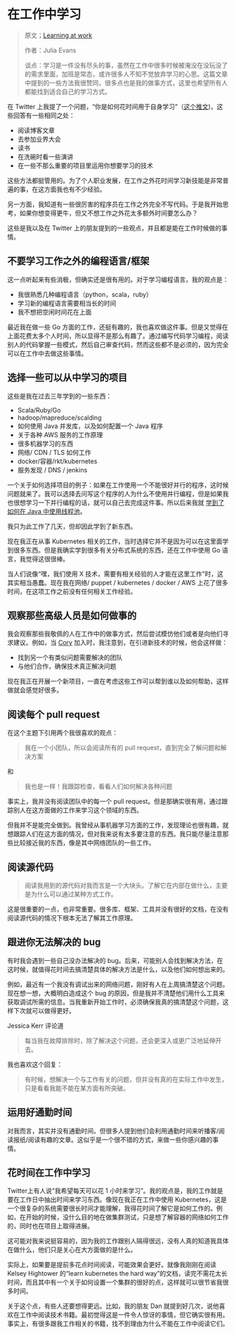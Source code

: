# 在工作中学习

> 原文；[Learning at work](https://jvns.ca/blog/2017/08/06/learning-at-work/)
>
> 作者：Julia Evans
>
> 谈点：学习是一件没有尽头的事，虽然在工作中很多时候被淹没在没玩没了的需求里面，加班是常态，或许很多人不知不觉放弃学习的心思。这篇文章中提到的一些方法我很赞同，很多点也是我的做事方式，这里也希望所有人都能找到适合自己的学习方式。


在 Twitter 上我提了一个问题，“你是如何花时间用于自身学习”（[这个推文](https://twitter.com/b0rk/status/887111177062555648))，这些回答有一些相同之处：

* 阅读博客文章
* 去参加业界大会
* 读书
* 在洗碗时看一些演讲
* 在一些不那么重要的项目里运用你想要学习的技术

这些方法都挺管用的。为了个人职业发展，在工作之外花时间学习新技能是非常普遍的事，在这方面我也有不少经验。

另一方面，我知道有一些很厉害的程序员在工作之外完全不写代码。于是我开始思考，如果你想变得更牛，但又不想工作之外花太多额外时间要怎么办？

这些是我以及在 Twitter 上的朋友提到的一些观点，并且都是能在工作时候做的事情。

## 不要学习工作之外的编程语言/框架

这一点听起来有些消极，但确实还是很有用的。对于学习编程语言，我的观点是：

* 我很熟悉几种编程语言（python，scala，ruby）
* 学习新的编程语言需要相当长的时间
* 我不想把空闲时间花在上面

最近我在做一些 Go 方面的工作，还挺有趣的，我也喜欢做这件事。但是又觉得在上面花费太多个人时间，所以显得不是那么有趣了。通过编写代码学习编程，阅读别人的代码掌握一些模式，然后自己审查代码，然而这些都不是必须的，因为完全可以在工作中去做这些事情。

## 选择一些可以从中学习的项目

这些是我在过去三年学到的一些东西：

* Scala/Ruby/Go
* hadoop/mapreduce/scalding
* 如何使用 Java 并发库，以及如何配置一个 Java 程序
* 关于各种 AWS 服务的工作原理
* 很多机器学习的东西
* 网络/ CDN / TLS 如何工作
* docker/容器/rkt/kubernetes
* 服务发现 / DNS / jenkins

一个关于如何选择项目的例子：如果在工作使用一个不能很好并行的程序，这时候问题就来了。我可以选择去问写这个程序的人为什么不使用并行编程，但是如果我也很想学习一下并行编程的话，就可以自己去完成这件事。所以后来我就 [学到了如何在 Java 中使用线程池](https://jvns.ca/blog/2016/03/29/thread-pools-part-ii-i-love-blocking/)。

我只为此工作了几天，但却因此学到了新东西。

现在我正在从事 Kubernetes 相关的工作，当时选择它并不是因为可以在这里面学到很多东西。但是我确实学到很多有关分布式系统的东西，还在工作中使用 Go 语言，我觉得这很很棒。

当人们说像“嘿，我们使用 X 技术，需要有相关经验的人才能在这里工作”时，这其实相当愚蠢。现在我在网络/ puppet / kubernetes / docker / AWS 上花了很多时间，在这项工作之前没有任何相关工作经验。

## 观察那些高级人员是如何做事的

我会观察那些我敬佩的人在工作中的做事方式，然后尝试模仿他们或者是向他们寻求建议。例如，当 [Cory](http://onemogin.com/) 加入时，我注意到，在引进新技术的时候，他会这样做：

* 找到另一个有类似问题需要解决的团队
* 与他们合作，确保技术真正解决问题

现在我正在开展一个新项目，一直在考虑这些工作可以帮到谁以及如何帮助，这样做就会感觉好很多。

## 阅读每个 pull request

在这个主题下引用两个我很喜欢的观点：

> 我在一个小团队，所以会阅读所有的 pull request，直到完全了解问题和解决方案

和

> 我也是一样！我跟踪检查，看看人们如何解决各种问题

事实上，我并没有阅读团队中的每一个 pull request。但是那确实很有用，通过跟踪别人在这方面做的工作来学习这个领域的东西。

但我并不是能完全做到。我曾经从事机器学习方面的工作，发现理论也很有趣，就想跟踪人们在这方面的情况，但对我来说有太多要注意的东西。我只能尽量注意那些比较接近我的东西，像是其中网络团队的一些工作。

## 阅读源代码

> 阅读我用到的源代码对我而言是一个大块头。了解它在内部在做什么，主要是为什么可以通过某种方式工作。

这是很重要的一点，也非常重要。很多库、框架、工具并没有很好的文档，在没有阅读源代码的情况下根本无法了解其工作原理。

## 跟进你无法解决的 bug

有时我会遇到一些自己没办法解决的 bug。后来，可能别人会找到解决方法，在这时候，就值得花时间去搞清楚具体的解决方法是什么，以及他们如何想出来的。

例如，最近有一个我没有调试出来的网络问题，刚好有人在上周搞清楚这个问题。现在想一想，大概明白造成这个 bug 的原因，但是我并不清楚他们用什么工具来获取调试所需的信息。当我重新开始工作时，必须确保我真的搞清楚这个问题，这样下次就可以做得更好。

Jessica Kerr 评论道

> 每当我在故障排除时，除了解决这个问题，还会更深入或更广泛地延伸开去。

我也喜欢这个回复：

> 有时候，想解决一个与工作有关的问题，但并没有真的在实际工作中发生，只是看看我能不能在某方面有所突破。

## 运用好通勤时间

对我而言，其实并没有通勤时间。但很多人提到他们会利用通勤时间来听播客/阅读报纸/阅读有趣的文章。这似乎是一个很不错的方式，来做一些你感兴趣的事情。

## 花时间在工作中学习

Twitter上有人说“我希望每天可以花 1 小时来学习”。我的观点是，我的工作就是要在工作日中抽出时间来学习东西。像现在我正在工作中使用 Kubernetes，这是一个很复杂的系统需要很长时间才能理解，我得花时间了解它是如何工作的。例如，在开始的时候，没什么目的地在做集群测试，只是想了解容器的网络如何工作的，同时也在项目上取得进展。

这可能对我来说挺容易的，因为我的工作跟别人隔得很远，没有人真的知道我具体在做什么，他们只是关心在大方面做的是什么。

实际上，如果要是提前多花点时间阅读，可能效果会更好。就像我刚刚在阅读 Kelsey Hightower 的“learn kubernetes the hard way”的文档，读完不需花太长时间，而且其中有一个关于如何设置一个集群的很好的点，这样就可以很节省我很多时间。

关于这个点，有些人还要想得更远。比如，我的朋友 Dan 就提到好几次，说他喜欢在工作中阅读技术书籍。最初觉得这是一件令人惊讶的事情，但它确实很有用。事实上，有很多跟我工作相关的书籍，找不到理由为什么不能在工作中阅读它们。
